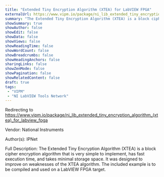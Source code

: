 ```yaml
---
title: "Extended Tiny Encryption Algorithm (XTEA) for LabVIEW FPGA"
externalUrl: https://www.vipm.io/package/ni_lib_extended_tiny_encryption_algorithm_(xtea)_for_labview_fpga
summary: "The Extended Tiny Encryption Algorithm (XTEA) is a block cipher encryption algorithm that is very simple to implement, has fast execution time, and takes minimal storage space."
showSummary: true
showAuthor: false
showEdit: false
showData: false
showViews: false
showReadingTime: false
showWordCount: false
showBreadcrumbs: false
showHeadingAnchors: false
sharingLinks: false
showZenMode: false
showPagination: false
showRelatedContent: false
draft: true
tags:
 - "VIPM"
 - "NI LabVIEW Tools Network"
---
```


Redirecting to https://www.vipm.io/package/ni_lib_extended_tiny_encryption_algorithm_(xtea)_for_labview_fpga

Vendor: National Instruments

Author(s): IPNet
 
Full Description:
The Extended Tiny Encryption Algorithm (XTEA) is a block cipher encryption algorithm that is very simple to implement, has fast execution time, and takes minimal storage space. It was designed to improve on weaknesses of the XTEA algorithm. The included example is to be compiled and used on a LabVIEW FPGA target.